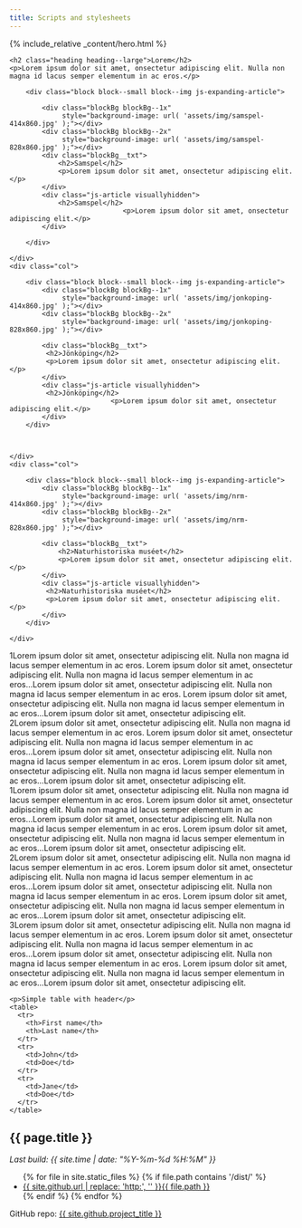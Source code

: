 ```yaml
---
title: Scripts and stylesheets
---
```


{% include_relative _content/hero.html %}

<div class="ct ct--std block block--largeTxtBlock">
    
    <h2 class="heading heading--large">Lorem</h2>
    <p>Lorem ipsum dolor sit amet, onsectetur adipiscing elit. Nulla non magna id lacus semper elementum in ac eros.</p>
    
</div>

<div class="ct ct--3col" id="feature-1">
    <div class="col">
        
        <div class="block block--small block--img js-expanding-article">
            
            <div class="blockBg blockBg--1x"
                 style="background-image: url( 'assets/img/samspel-414x860.jpg' );"></div>
            <div class="blockBg blockBg--2x"
                 style="background-image: url( 'assets/img/samspel-828x860.jpg' );"></div>
            <div class="blockBg__txt">
                <h2>Samspel</h2>
                <p>Lorem ipsum dolor sit amet, onsectetur adipiscing elit.</p>
            </div>
            <div class="js-article visuallyhidden">
                <h2>Samspel</h2>
                                <p>Lorem ipsum dolor sit amet, onsectetur adipiscing elit.</p>
            </div> 
                     
        </div>
        
    </div>
    <div class="col">
    
        <div class="block block--small block--img js-expanding-article">
            <div class="blockBg blockBg--1x"
                 style="background-image: url( 'assets/img/jonkoping-414x860.jpg' );"></div>
            <div class="blockBg blockBg--2x"
                 style="background-image: url( 'assets/img/jonkoping-828x860.jpg' );"></div>
                 
            <div class="blockBg__txt">
             <h2>Jönköping</h2>
             <p>Lorem ipsum dolor sit amet, onsectetur adipiscing elit.</p>
            </div>
            <div class="js-article visuallyhidden">
             <h2>Jönköping</h2>
                             <p>Lorem ipsum dolor sit amet, onsectetur adipiscing elit.</p>
            </div>
        </div>
            
         
        
    </div>
    <div class="col">
    
        <div class="block block--small block--img js-expanding-article">
            <div class="blockBg blockBg--1x"
                 style="background-image: url( 'assets/img/nrm-414x860.jpg' );"></div>
            <div class="blockBg blockBg--2x"
                 style="background-image: url( 'assets/img/nrm-828x860.jpg' );"></div>
                 
            <div class="blockBg__txt">
                <h2>Naturhistoriska muséet</h2>
                <p>Lorem ipsum dolor sit amet, onsectetur adipiscing elit.</p>
            </div>
            <div class="js-article visuallyhidden">
             <h2>Naturhistoriska muséet</h2>
             <p>Lorem ipsum dolor sit amet, onsectetur adipiscing elit.</p>
            </div>
        </div>

    </div>
</div>

<div class="ct ct--2col">
    <div class="col">1Lorem ipsum dolor sit amet, onsectetur adipiscing elit. Nulla non magna id lacus semper elementum in ac eros. Lorem ipsum dolor sit amet, onsectetur adipiscing elit. Nulla non magna id lacus semper elementum in ac eros...Lorem ipsum dolor sit amet, onsectetur adipiscing elit. Nulla non magna id lacus semper elementum in ac eros. Lorem ipsum dolor sit amet, onsectetur adipiscing elit. Nulla non magna id lacus semper elementum in ac eros...Lorem ipsum dolor sit amet, onsectetur adipiscing elit.</div>
    <div class="col">2Lorem ipsum dolor sit amet, onsectetur adipiscing elit. Nulla non magna id lacus semper elementum in ac eros. Lorem ipsum dolor sit amet, onsectetur adipiscing elit. Nulla non magna id lacus semper elementum in ac eros...Lorem ipsum dolor sit amet, onsectetur adipiscing elit. Nulla non magna id lacus semper elementum in ac eros. Lorem ipsum dolor sit amet, onsectetur adipiscing elit. Nulla non magna id lacus semper elementum in ac eros...Lorem ipsum dolor sit amet, onsectetur adipiscing elit.</div>
</div>

<div class="ct ct--3col">
    <div class="col">1Lorem ipsum dolor sit amet, onsectetur adipiscing elit. Nulla non magna id lacus semper elementum in ac eros. Lorem ipsum dolor sit amet, onsectetur adipiscing elit. Nulla non magna id lacus semper elementum in ac eros...Lorem ipsum dolor sit amet, onsectetur adipiscing elit. Nulla non magna id lacus semper elementum in ac eros. Lorem ipsum dolor sit amet, onsectetur adipiscing elit. Nulla non magna id lacus semper elementum in ac eros...Lorem ipsum dolor sit amet, onsectetur adipiscing elit.</div>
    <div class="col">2Lorem ipsum dolor sit amet, onsectetur adipiscing elit. Nulla non magna id lacus semper elementum in ac eros. Lorem ipsum dolor sit amet, onsectetur adipiscing elit. Nulla non magna id lacus semper elementum in ac eros...Lorem ipsum dolor sit amet, onsectetur adipiscing elit. Nulla non magna id lacus semper elementum in ac eros. Lorem ipsum dolor sit amet, onsectetur adipiscing elit. Nulla non magna id lacus semper elementum in ac eros...Lorem ipsum dolor sit amet, onsectetur adipiscing elit.</div>
    <div class="col">3Lorem ipsum dolor sit amet, onsectetur adipiscing elit. Nulla non magna id lacus semper elementum in ac eros. Lorem ipsum dolor sit amet, onsectetur adipiscing elit. Nulla non magna id lacus semper elementum in ac eros...Lorem ipsum dolor sit amet, onsectetur adipiscing elit. Nulla non magna id lacus semper elementum in ac eros. Lorem ipsum dolor sit amet, onsectetur adipiscing elit. Nulla non magna id lacus semper elementum in ac eros...Lorem ipsum dolor sit amet, onsectetur adipiscing elit.</div>
</div>


<div class="ct ct--pull-in" id="test">

    <p>Simple table with header</p>
    <table>
      <tr>
        <th>First name</th>
        <th>Last name</th>
      </tr>
      <tr>
        <td>John</td>
        <td>Doe</td>
      </tr>
      <tr>
        <td>Jane</td>
        <td>Doe</td>
      </tr>
    </table>

</div>

## {{ page.title }}

*Last build: {{ site.time | date: "%Y-%m-%d %H:%M" }}*

<ul>
{% for file in site.static_files %}
    {% if file.path contains '/dist/' %}
        <li><a href="{{ site.github.url | replace: 'http:', '' }}{{ file.path }}" title="Updated: {{ file.modified_time | date: "%Y-%m-%d %H:%M" }}">{{ site.github.url | replace: 'http:', '' }}{{ file.path }}</a></li>
    {% endif %}
{% endfor %}
</ul>

<p>GitHub repo: <a href="{{ site.github.repository_url }}">{{ site.github.project_title }}</a></p>

